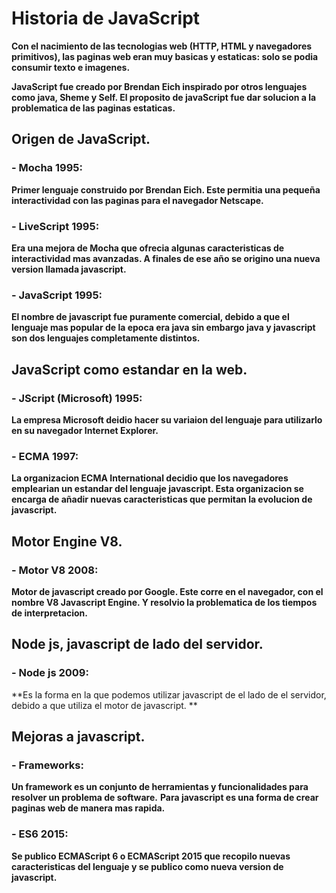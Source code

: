 # Historia de JavaScript

**Con el nacimiento de las tecnologias web (HTTP, HTML y navegadores primitivos), las paginas web eran muy basicas y estaticas:  solo se podia consumir texto e imagenes.**

**JavaScript fue creado por Brendan Eich inspirado por otros lenguajes como java, Sheme y Self. El proposito de javaScript fue dar solucion a la problematica de las paginas estaticas.**

[](./images/historia-javascript.webp)

## Origen de JavaScript.

### - Mocha 1995: 
**Primer lenguaje construido por Brendan Eich. Este permitia una pequeña interactividad con las paginas para el navegador Netscape.**

### - LiveScript 1995:
**Era una mejora de Mocha que ofrecia algunas caracteristicas de interactividad mas avanzadas. A finales de ese año se origino una nueva version llamada javascript.**

### - JavaScript 1995:
**El nombre de javascript fue puramente comercial, debido a que el lenguaje mas popular de la epoca era java sin embargo java y javascript son dos lenguajes completamente distintos.**


## JavaScript como estandar en la web.

### - JScript (Microsoft) 1995:
**La empresa Microsoft deidio hacer su variaion del lenguaje para utilizarlo en su navegador Internet Explorer.**

### - ECMA 1997:
**La organizacion ECMA International decidio que los navegadores emplearian un estandar del lenguaje javascript. Esta organizacion se encarga de añadir nuevas caracteristicas que permitan la evolucion de javascript.**


## Motor Engine V8.

### - Motor V8 2008:
**Motor de javascript creado por Google. Este corre en el navegador, con el nombre V8 Javascript Engine. Y resolvio la problematica de los tiempos de interpretacion.**


## Node js, javascript de lado del servidor.

### - Node js 2009:
**Es la forma en la que podemos utilizar javascript de el lado de el servidor, debido a que utiliza el motor de javascript. **


## Mejoras a javascript.

### - Frameworks:
**Un framework es un conjunto de herramientas y funcionalidades para resolver un problema de software.**
**Para javascript es una forma de crear paginas web de manera mas rapida.**

### - ES6 2015:
**Se publico ECMAScript 6 o ECMAScript 2015 que recopilo nuevas caracteristicas del lenguaje y se publico como nueva version de javascript.**